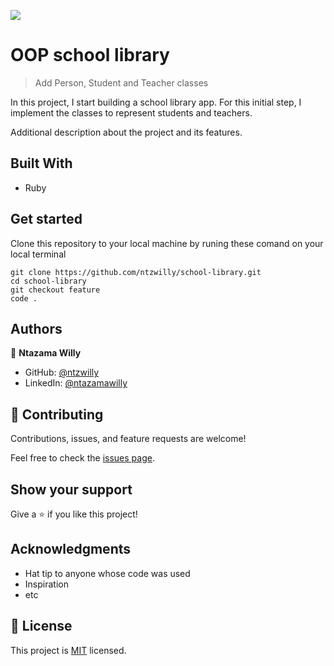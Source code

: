 ![](https://img.shields.io/badge/Microverse-blueviolet)

# OOP school library

> Add Person, Student and Teacher classes


In this project, I start building a school library app. For this initial step, I implement the classes to represent students and teachers.


Additional description about the project and its features.

## Built With

- Ruby

## Get started

 Clone this repository to your local machine by runing these comand on your local terminal
```
git clone https://github.com/ntzwilly/school-library.git
cd school-library
git checkout feature
code . 
```
## Authors

👤 **Ntazama Willy**

- GitHub: [@ntzwilly](https://github.com/ntzwilly)
- LinkedIn: [@ntazamawilly](https://linkedin.com/in/ntazama-willy-b676b7aa)

## 🤝 Contributing

Contributions, issues, and feature requests are welcome!

Feel free to check the [issues page](../../issues/).

## Show your support

Give a ⭐️ if you like this project!

## Acknowledgments

- Hat tip to anyone whose code was used
- Inspiration
- etc

## 📝 License

This project is [MIT](./MIT.md) licensed.